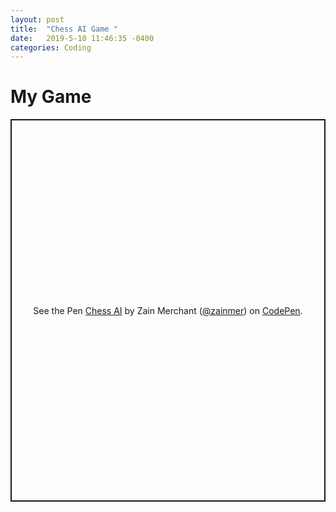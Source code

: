 ```yaml
---
layout: post
title:  "Chess AI Game "
date:   2019-5-10 11:46:35 -0400
categories: Coding
---
```


<h1>My Game</h1>



<p class="codepen" data-height="612" data-theme-id="0" data-default-tab="result" data-user="zainmer" data-slug-hash="jOOBjvv" style="height: 612px; box-sizing: border-box; display: flex; align-items: center; justify-content: center; border: 2px solid; margin: 1em 0; padding: 1em;" data-pen-title="Chess AI">
  <span>See the Pen <a href="https://codepen.io/zainmer/pen/jOOBjvv">
  Chess AI</a> by Zain Merchant (<a href="https://codepen.io/zainmer">@zainmer</a>)
  on <a href="https://codepen.io">CodePen</a>.</span>
</p>
<script async src="https://static.codepen.io/assets/embed/ei.js"></script>
